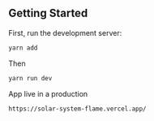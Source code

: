 
## Getting Started

First, run the development server:

```bash
yarn add
```
Then

```bash
yarn run dev
```

App live in a production
```bash
https://solar-system-flame.vercel.app/
```

